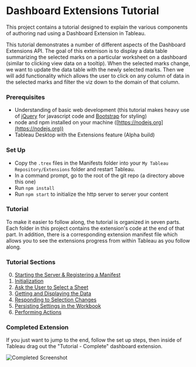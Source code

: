 # Dashboard Extensions Tutorial

This project contains a tutorial designed to explain the various components of authoring nad using a Dashboard Extension in Tableau.

This tutorial demonstrates a number of different aspects of the Dashboard Extensions API. The goal of this extenison is to display a data table summarizing the selected marks on a particular worksheet on a dashboard (similar to clicking view data on a tooltip). When the selected marks change, we want to update the data table with the newly selected marks. Then we will add functionality which allows the user to click on any column of data in the selected marks and filter the viz down to the domain of that column.

### Prerequisites

- Understanding of basic web development (this tutorial makes heavy use of [jQuery](https://jquery.com/) for javascript code and [Bootstrap](http://getbootstrap.com/) for styling)
- node and npm installed on your machine ([https://nodejs.org](https://nodejs.org))
- Tableau Desktop with the Extensions feature (Alpha build)

### Set Up

- Copy the `.trex` files in the Manifests folder into your `My Tableau Repository/Extensions` folder and restart Tableau.
- In a command prompt, go to the root of the git repo (a directory above this one)
- Run `npm install`
- Run `npm start` to initialize the http server to server your content

### Tutorial

To make it easier to follow along, the tutorial is organized in seven parts. Each folder in this project contains the extension's code at the end of that part. In addition, there is a corresponding extension manifest file which allows you to see the extensions progress from within Tableau as you follow along.

### Tutorial Sections

0. [Starting the Server & Registering a Manifest](./Part_0/readme.md)
1. [Initialization](./Part_1/readme.md)
2. [Ask the User to Select a Sheet](./Part_2/readme.md)
3. [Getting and Displaying the Data](./Part_3/readme.md)
4. [Responding to Selection Changes](./Part_4/readme.md)
5. [Persisting Settings in the Workbook](./Part_5/readme.md)
6. [Performing Actions](./Part_6/readme.md)

### Completed Extension

If you just want to jump to the end, follow the set up steps, then inside of Tableau drag out the "Tutorial - Complete" dashboard extension.

![Completed Screenshot](./assets/Completed.gif)

